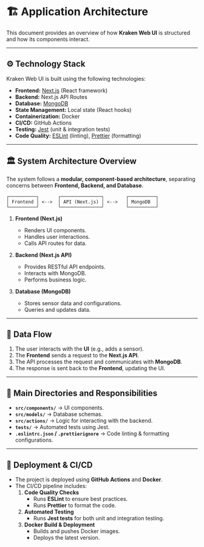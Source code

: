 # 🏗️ Application Architecture

This document provides an overview of how **Kraken Web UI** is structured and how its components interact.

---

## ⚙️ **Technology Stack**

Kraken Web UI is built using the following technologies:

- **Frontend:** [Next.js](https://nextjs.org/) (React framework)
- **Backend:** Next.js API Routes
- **Database:** [MongoDB](https://www.mongodb.com/)
- **State Management:** Local state (React hooks)
- **Containerization:** Docker
- **CI/CD:** GitHub Actions
- **Testing:** [Jest](https://jestjs.io/) (unit & integration tests)
- **Code Quality:** [ESLint](https://eslint.org/) (linting), [Prettier](https://prettier.io/) (formatting)

---

## 🏛️ **System Architecture Overview**

The system follows a **modular, component-based architecture**, separating concerns between **Frontend, Backend, and Database**.

```
┌──────────┐       ┌───────────────┐        ┌──────────┐
│ Frontend │ <-->  │ API (Next.js) │ <-->   │ MongoDB  │
└──────────┘       └───────────────┘        └──────────┘
```

1. **Frontend (Next.js)**

   - Renders UI components.
   - Handles user interactions.
   - Calls API routes for data.

2. **Backend (Next.js API)**

   - Provides RESTful API endpoints.
   - Interacts with MongoDB.
   - Performs business logic.

3. **Database (MongoDB)**

   - Stores sensor data and configurations.
   - Queries and updates data.

---

## 🔄 **Data Flow**

1. The user interacts with the **UI** (e.g., adds a sensor).
2. The **Frontend** sends a request to the **Next.js API**.
3. The API processes the request and communicates with **MongoDB**.
4. The response is sent back to the **Frontend**, updating the UI.

---

## 📂 **Main Directories and Responsibilities**

- **`src/components/`** → UI components.
- **`src/models/`** → Database schemas.
- **`src/actions/`** → Logic for interacting with the backend.
- **`tests/`** → Automated tests using Jest.
- **`.eslintrc.json` / `.prettierignore`** → Code linting & formatting configurations.

---

## 🚀 **Deployment & CI/CD**

- The project is deployed using **GitHub Actions** and **Docker**.
- The CI/CD pipeline includes:
  1. **Code Quality Checks**
     - Runs **ESLint** to ensure best practices.
     - Runs **Prettier** to format the code.
  2. **Automated Testing**
     - Runs **Jest tests** for both unit and integration testing.
  3. **Docker Build & Deployment**
     - Builds and pushes Docker images.
     - Deploys the latest version.
